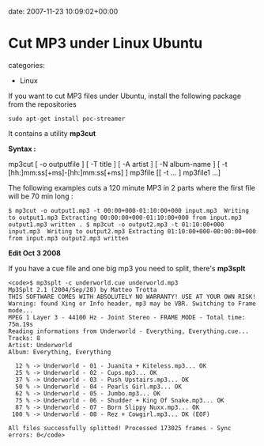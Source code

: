 


date: 2007-11-23 10:09:02+00:00


# Cut MP3 under Linux Ubuntu

categories:
- Linux


If you want to cut MP3 files under Ubuntu, install the following package from the repositories

`sudo apt-get install poc-streamer`

It contains a utility **mp3cut**

**Syntax :**

mp3cut [ -o outputfile ] [ -T title ] [ -A artist ] [ -N album-name ] [ -t [hh:]mm:ss[+ms]-[hh:]mm:ss[+ms] ] mp3file [[ -t ...  ] mp3file1 ...]


The following examples cuts a 120 minute MP3 in 2 parts where the first file will be 70 min long :

`$ mp3cut -o output1.mp3 -t 00:00+000-01:10:00+000 input.mp3 
Writing to output1.mp3
Extracting 00:00:00+000-01:10:00+000 from input.mp3
output1.mp3 written
.
$ mp3cut -o output2.mp3 -t 01:10:00+000 input.mp3 
Writing to output2.mp3
Extracting 01:10:00+000-00:00:00+000 from input.mp3
output2.mp3 written`



**Edit Oct 3 2008**

If you have a cue file and one big mp3 you need to split, there's **mp3splt**


    
    <code>$ mp3splt -c underworld.cue underworld.mp3 
    Mp3Splt 2.1 (2004/Sep/28) by Matteo Trotta 
    THIS SOFTWARE COMES WITH ABSOLUTELY NO WARRANTY! USE AT YOUR OWN RISK!
    Warning: found Xing or Info header, mp3 may be VBR. Switching to Frame mode...
    MPEG 1 Layer 3 - 44100 Hz - Joint Stereo - FRAME MODE - Total time: 75m.19s
    Reading informations from Underworld - Everything, Everything.cue...
    Tracks: 8 
    Artist: Underworld
    Album: Everything, Everything
    
      12 % -> Underworld - 01 - Juanita + Kiteless.mp3... OK
      25 % -> Underworld - 02 - Cups.mp3... OK
      37 % -> Underworld - 03 - Push Upstairs.mp3... OK
      50 % -> Underworld - 04 - Pearls Girl.mp3... OK
      62 % -> Underworld - 05 - Jumbo.mp3... OK
      75 % -> Underworld - 06 - Shudder + King Of Snake.mp3... OK
      87 % -> Underworld - 07 - Born Slippy Nuxx.mp3... OK
     100 % -> Underworld - 08 - Rez + Cowgirl.mp3... OK (EOF)
    
    All files successfully splitted! Processed 173025 frames - Sync errors: 0</code>



